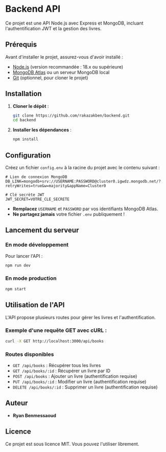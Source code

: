 # Backend API

Ce projet est une API Node.js avec Express et MongoDB, incluant l'authentification JWT et la gestion des livres.

## Prérequis

Avant d'installer le projet, assurez-vous d'avoir installé :

- [Node.js](https://nodejs.org/) (version recommandée : 18.x ou supérieure)
- [MongoDB Atlas](https://www.mongodb.com/cloud/atlas) ou un serveur MongoDB local
- [Git](https://git-scm.com/) (optionnel, pour cloner le projet)

## Installation

1. **Cloner le dépôt** :

   ```sh
   git clone https://github.com/rakazakben/backend.git
   cd backend
   ```

2. **Installer les dépendances** :

   ```sh
   npm install
   ```

## Configuration

Créez un fichier `config.env` à la racine du projet avec le contenu suivant :

```env
# Lien de connexion MongoDB
DB_LINK=mongodb+srv://USERNAME:PASSWORD@cluster0.igwdz.mongodb.net/?retryWrites=true&w=majority&appName=Cluster0

# Clé secrète JWT
JWT_SECRET=VOTRE_CLE_SECRETE
```

- **Remplacez** `USERNAME` et `PASSWORD` par vos identifiants MongoDB Atlas.
- **Ne partagez jamais** votre fichier `.env` publiquement !

## Lancement du serveur

### En mode développement

Pour lancer l'API :

```sh
npm run dev
```

### En mode production

```sh
npm start
```
## Utilisation de l'API

L'API propose plusieurs routes pour gérer les livres et l'authentification.

### Exemple d'une requête GET avec cURL :

```sh
curl -X GET http://localhost:3000/api/books
```

### Routes disponibles

- `GET /api/books` : Récupérer tous les livres
- `GET /api/books/:id` : Récupérer un livre par ID
- `POST /api/books` : Ajouter un livre (authentification requise)
- `PUT /api/books/:id` : Modifier un livre (authentification requise)
- `DELETE /api/books/:id` : Supprimer un livre (authentification requise)

## Auteur

- **Ryan Benmessaoud**

## Licence

Ce projet est sous licence MIT. Vous pouvez l'utiliser librement.

